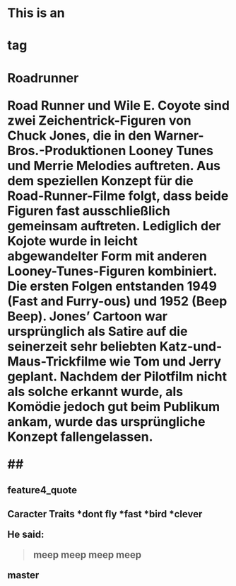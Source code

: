 # This is an <h1> tag
<h1>Roadrunner

Road Runner und Wile E. Coyote sind zwei Zeichentrick-Figuren von Chuck Jones, die in den Warner-Bros.-Produktionen Looney Tunes und Merrie Melodies auftreten. 
Aus dem speziellen Konzept für die Road-Runner-Filme folgt, dass beide Figuren fast ausschließlich gemeinsam auftreten. 
Lediglich der Kojote wurde in leicht abgewandelter Form mit anderen Looney-Tunes-Figuren kombiniert. Die ersten Folgen entstanden 1949 (Fast and Furry-ous) 
und 1952 (Beep Beep). Jones’ Cartoon war ursprünglich als Satire auf die seinerzeit sehr beliebten Katz-und-Maus-Trickfilme wie Tom und Jerry geplant. 
Nachdem der Pilotfilm nicht als solche erkannt wurde, als Komödie jedoch gut beim Publikum ankam, wurde das ursprüngliche Konzept fallengelassen.

##<h2>
feature4_quote
<h2>Caracter Traits
*dont fly
*fast
*bird
*clever

He said:
> meep meep
> meep meep


master
